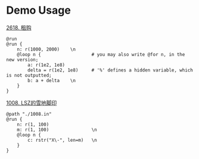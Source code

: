 # Demo Usage

[2618. 租购](https://acm.sjtu.edu.cn/OnlineJudge/problem/2618)
```
@run 
@run {
    n: r(1000, 2000)    \n
    @loop n {                   # you may also write @for n, in the new version;
        a: r(1e2, 1e8)
        delta = r(1e2, 1e8)     # '%' defines a hidden variable, which is not outputted;
        b: a + delta    \n
    }
}
```

[1008. LSZ的雪地脚印](https://acm.sjtu.edu.cn/OnlineJudge/problem/1008)
```
@path "./1008.in"
@run {
    n: r(1, 100)
    m: r(1, 100)                \n
    @loop n {
        c: rstr("X\-", len=m)   \n
    }
}
```